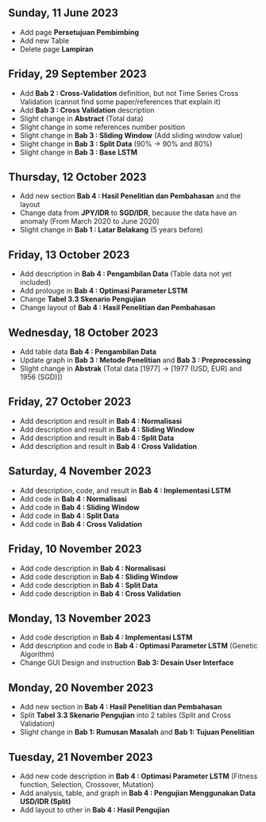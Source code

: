 ## Sunday, 11 June 2023
- Add page **Persetujuan Pembimbing**
- Add new Table
- Delete page **Lampiran**

## Friday, 29 September 2023
- Add **Bab 2 : Cross-Validation** definition, but not Time Series Cross Validation (cannot find some paper/references that explain it)
- Add **Bab 3 : Cross Validation** description
- Slight change in **Abstract** (Total data)
- Slight change in some references number position
- Slight change in **Bab 3 : Sliding Window** (Add sliding window value)
- Slight change in **Bab 3 : Split Data** (90% -> 90% and 80%)
- Slight change in **Bab 3 : Base LSTM**

## Thursday, 12 October 2023
- Add new section **Bab 4 : Hasil Penelitian dan Pembahasan** and the layout
- Change data from **JPY/IDR** to **SGD/IDR**, because the data have an anomaly (From March 2020 to June 2020)
- Slight change in **Bab 1 : Latar Belakang** (5 years before)

## Friday, 13 October 2023
- Add description in **Bab 4 : Pengambilan Data** (Table data not yet included)
- Add prolouge in **Bab 4 : Optimasi Parameter LSTM**
- Change **Tabel 3.3 Skenario Pengujian**
- Change layout of **Bab 4 : Hasil Penelitian dan Pembahasan**

## Wednesday, 18 October 2023
- Add table data **Bab 4 : Pengambilan Data**
- Update graph in **Bab 3 : Metode Penelitian** and **Bab 3 : Preprocessing**
- Slight change in **Abstrak** (Total data [1977] -> [1977 (USD, EUR) and 1956 (SGD)])

## Friday, 27 October 2023
- Add description and result in **Bab 4 : Normalisasi**
- Add description and result in **Bab 4 : Sliding Window**
- Add description and result in **Bab 4 : Split Data**
- Add description and result in **Bab 4 : Cross Validation**

## Saturday, 4 November 2023
- Add description, code, and result in **Bab 4 : Implementasi LSTM**
- Add code in **Bab 4 : Normalisasi**
- Add code in **Bab 4 : Sliding Window**
- Add code in **Bab 4 : Split Data**
- Add code in **Bab 4 : Cross Validation**

## Friday, 10 November 2023
- Add code description in **Bab 4 : Normalisasi**
- Add code description in **Bab 4 : Sliding Window**
- Add code description in **Bab 4 : Split Data**
- Add code description in **Bab 4 : Cross Validation**

## Monday, 13 November 2023
- Add code description in **Bab 4 : Implementasi LSTM**
- Add description and code in **Bab 4 : Optimasi Parameter LSTM** (Genetic Algorithm)
- Change GUI Design and instruction **Bab 3: Desain User Interface**

## Monday, 20 November 2023
- Add new section in **Bab 4 : Hasil Penelitian dan Pembahasan**
- Split **Tabel 3.3 Skenario Pengujian** into 2 tables (Split and Cross Validation)
- Slight change in **Bab 1: Rumusan Masalah** and **Bab 1: Tujuan Penelitian**

## Tuesday, 21 November 2023
- Add new code description in **Bab 4 : Optimasi Parameter LSTM** (Fitness function, Selection, Crossover, Mutation)
- Add analysis, table, and graph in **Bab 4 : Pengujian Menggunakan Data USD/IDR (Split)**
- Add layout to other in **Bab 4 : Hasil Pengujian**